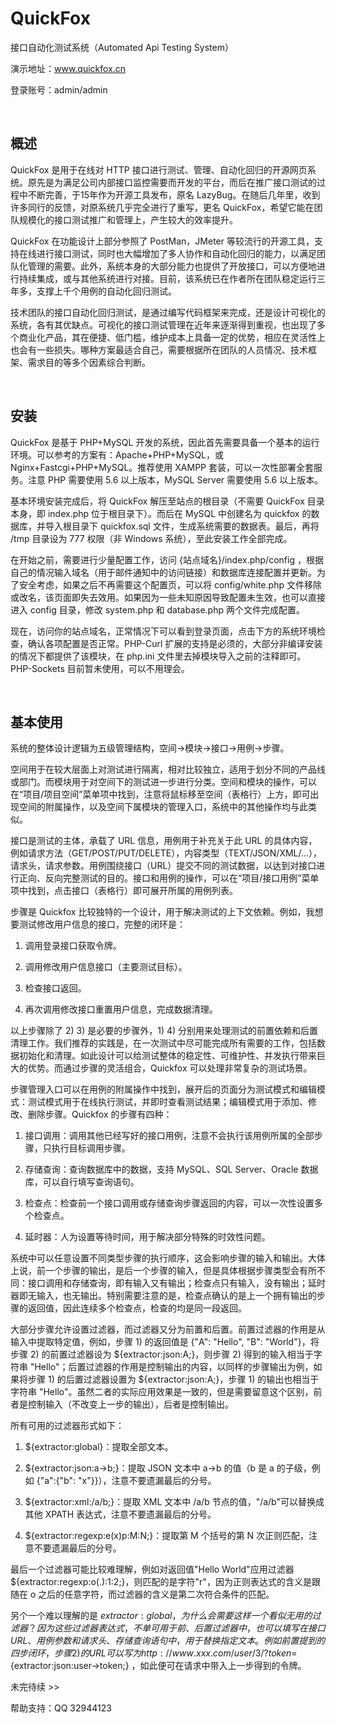 # QuickFox
接口自动化测试系统（Automated Api Testing System）

演示地址：www.quickfox.cn 

登录账号：admin/admin

&nbsp;

## 概述

QuickFox 是用于在线对 HTTP 接口进行测试、管理、自动化回归的开源网页系统。原先是为满足公司内部接口监控需要而开发的平台，而后在推广接口测试的过程中不断完善，于15年作为开源工具发布，原名 LazyBug。在随后几年里，收到许多同行的反馈，对原系统几乎完全进行了重写，更名 QuickFox，希望它能在团队规模化的接口测试推广和管理上，产生较大的效率提升。

QuickFox 在功能设计上部分参照了 PostMan，JMeter 等较流行的开源工具，支持在线进行接口测试，同时也大幅增加了多人协作和自动化回归的能力，以满足团队化管理的需要。此外，系统本身的大部分能力也提供了开放接口，可以方便地进行持续集成，或与其他系统进行对接。目前，该系统已在作者所在团队稳定运行三年多，支撑上千个用例的自动化回归测试。

技术团队的接口自动化回归测试，是通过编写代码框架来完成，还是设计可视化的系统，各有其优缺点。可视化的接口测试管理在近年来逐渐得到重视，也出现了多个商业化产品，其在便捷、低门槛，维护成本上具备一定的优势，相应在灵活性上也会有一些损失。哪种方案最适合自己，需要根据所在团队的人员情况、技术框架、需求目的等多个因素综合判断。

&nbsp;

## 安装

QuickFox 是基于 PHP+MySQL 开发的系统，因此首先需要具备一个基本的运行环境。可以参考的方案有：Apache+PHP+MySQL，或 Nginx+Fastcgi+PHP+MySQL。推荐使用 XAMPP 套装，可以一次性部署全套服务。注意 PHP 需要使用 5.6 以上版本，MySQL Server 需要使用 5.6 以上版本。

基本环境安装完成后，将 QuickFox 解压至站点的根目录（不需要 QuickFox 目录本身，即 index.php 位于根目录下）。而后在 MySQL 中创建名为 quickfox 的数据库，并导入根目录下 quickfox.sql 文件，生成系统需要的数据表。最后，再将 /tmp 目录设为 777 权限（非 Windows 系统），至此安装工作全部完成。

在开始之前，需要进行少量配置工作，访问 {站点域名}/index.php/config ，根据自己的情况输入域名（用于邮件通知中的访问链接）和数据库连接配置并更新。为了安全考虑，如果之后不再需要这个配置页，可以将 config/white.php 文件移除或改名，该页面即失去效用。如果因为一些未知原因导致配置未生效，也可以直接进入 config 目录，修改 system.php 和 database.php 两个文件完成配置。

现在，访问你的站点域名，正常情况下可以看到登录页面，点击下方的系统环境检查，确认各项配置是否正常。PHP-Curl 扩展的支持是必须的，大部分非编译安装的情况下都提供了该模块，在 php.ini 文件里去掉模块导入之前的注释即可。PHP-Sockets 目前暂未使用，可以不用理会。

&nbsp;

## 基本使用

系统的整体设计逻辑为五级管理结构，空间->模块->接口->用例->步骤。

空间用于在较大层面上对测试进行隔离，相对比较独立，适用于划分不同的产品线或部门。而模块用于对空间下的测试进一步进行分类。空间和模块的操作，可以在“项目/项目空间”菜单项中找到，注意将鼠标移至空间（表格行）上方，即可出现空间的附属操作，以及空间下属模块的管理入口，系统中的其他操作均与此类似。

接口是测试的主体，承载了 URL 信息，用例用于补充关于此 URL 的具体内容，例如请求方法（GET/POST/PUT/DELETE），内容类型（TEXT/JSON/XML/...），请求头，请求参数。用例围绕接口（URL）提交不同的测试数据，以达到对接口进行正向、反向完整测试的目的。接口和用例的操作，可以在“项目/接口用例”菜单项中找到，点击接口（表格行）即可展开所属的用例列表。

步骤是 Quickfox 比较独特的一个设计，用于解决测试的上下文依赖。例如，我想要测试修改用户信息的接口，完整的闭环是：

1) 调用登录接口获取令牌。

2) 调用修改用户信息接口（主要测试目标）。

3) 检查接口返回。 

4) 再次调用修改接口重置用户信息，完成数据清理。

以上步骤除了 2) 3) 是必要的步骤外，1) 4) 分别用来处理测试的前置依赖和后置清理工作。我们推荐的实践是，在一次测试中尽可能完成所有需要的工作，包括数据初始化和清理。如此设计可以给测试整体的稳定性、可维护性、并发执行带来巨大的优势。而通过步骤的灵活组合，Quickfox 可以处理非常复杂的测试场景。

步骤管理入口可以在用例的附属操作中找到，展开后的页面分为测试模式和编辑模式：测试模式用于在线执行测试，并即时查看测试结果；编辑模式用于添加、修改、删除步骤。Quickfox 的步骤有四种：

1) 接口调用：调用其他已经写好的接口用例，注意不会执行该用例所属的全部步骤，只执行目标调用步骤。

2) 存储查询：查询数据库中的数据，支持 MySQL、SQL Server、Oracle 数据库，可以自行填写查询语句。

3) 检查点：检查前一个接口调用或存储查询步骤返回的内容，可以一次性设置多个检查点。

4) 延时器：人为设置等待时间，用于解决部分特殊的时效性问题。

系统中可以任意设置不同类型步骤的执行顺序，这会影响步骤的输入和输出。大体上说，前一个步骤的输出，是后一个步骤的输入，但是具体根据步骤类型会有所不同：接口调用和存储查询，即有输入又有输出；检查点只有输入，没有输出；延时器即无输入，也无输出。特别需要注意的是，检查点确认的是上一个拥有输出的步骤的返回值，因此连续多个检查点，检查的均是同一段返回。

大部分步骤允许设置过滤器，而过滤器又分为前置和后置。前置过滤器的作用是从输入中提取特定值，例如，步骤 1) 的返回值是 {"A": "Hello", "B": "World"}，将步骤 2) 的前置过滤器设为 ${extractor:json:A;}，则步骤 2) 得到的输入相当于字符串 "Hello"；后置过滤器的作用是控制输出的内容，以同样的步骤输出为例，如果将步骤 1) 的后置过滤器设置为 ${extractor:json:A;}，步骤 1) 的输出也相当于字符串 "Hello"。虽然二者的实际应用效果是一致的，但是需要留意这个区别，前者是控制输入（不改变上一步的输出），后者是控制输出。

所有可用的过滤器形式如下：

1) ${extractor:global}：提取全部文本。

2) ${extractor:json:a->b;}：提取 JSON 文本中 a->b 的值（b 是 a 的子级，例如 {"a":{"b": "x"}}），注意不要遗漏最后的分号。

3) ${extractor:xml:/a/b;}：提取 XML 文本中 /a/b 节点的值，"/a/b"可以替换成其他 XPATH 表达式，注意不要遗漏最后的分号。

4) ${extractor:regexp:e(x)p:M:N;}：提取第 M 个括号的第 N 次正则匹配，注意不要遗漏最后的分号。

最后一个过滤器可能比较难理解，例如对返回值"Hello World"应用过滤器 ${extractor:regexp:o(.):1:2;}，则匹配的是字符"r"，因为正则表达式的含义是跟随在 o 之后的任意字符，而过滤器的含义是第二次符合条件的匹配。

另个一个难以理解的是 ${extractor:global}，为什么会需要这样一个看似无用的过滤器？因为这些过滤器表达式，不单可用于前、后置过滤器中，也可以填写在接口 URL、用例参数和请求头、存储查询语句中，用于替换指定文本。例如前置提到的四步闭环，步骤 2) 的 URL 可以写为 http://www.xxx.com/user/3/?token=${extractor:json:user->token;} ，如此便可在请求中带入上一步得到的令牌。

未完待续 >>

帮助支持：QQ 32944123
